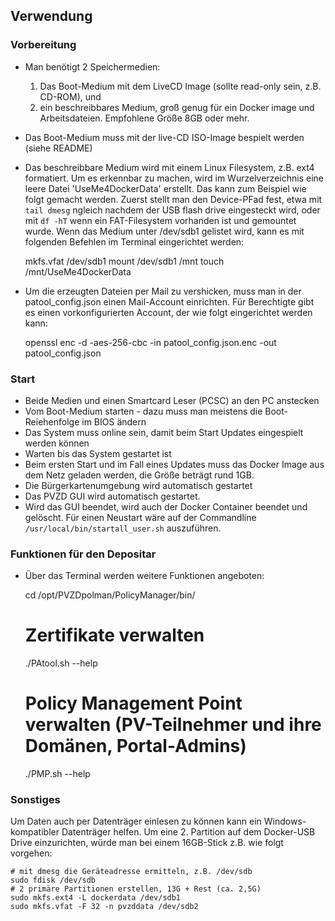 ## Verwendung



### Vorbereitung

- Man benötigt 2 Speichermedien:
    1. Das Boot-Medium mit dem LiveCD Image (sollte read-only sein, z.B. CD-ROM), und
    2. ein beschreibbares Medium, groß genug für ein Docker image und Arbeitsdateien. Empfohlene Größe 8GB oder mehr.
- Das Boot-Medium muss mit der live-CD ISO-Image bespielt werden (siehe README)
- Das beschreibbare Medium wird mit einem Linux Filesystem, z.B. ext4 formatiert. Um es erkennbar zu machen,
  wird im Wurzelverzeichnis eine leere Datei 'UseMe4DockerData' erstellt. Das kann zum Beispiel wie folgt
  gemacht werden. Zuerst stellt man den Device-PFad fest, etwa mit `tail dmesg` ngleich nachdem der USB flash drive 
  eingesteckt wird, oder mit `df -hT` wenn ein FAT-Filesystem vorhanden ist und gemountet wurde. Wenn das Medium
  unter /dev/sdb1 gelistet wird, kann es mit folgenden Befehlen im Terminal eingerichtet werden:
    
    mkfs.vfat /dev/sdb1
    mount /dev/sdb1  /mnt
    touch /mnt/UseMe4DockerData

- Um die erzeugten Dateien per Mail zu vershicken, muss man in der patool_config.json
  einen Mail-Account einrichten. Für Berechtigte gibt es einen vorkonfigurierten Account, der wie folgt
  eingerichtet werden kann:
   
    openssl enc -d -aes-256-cbc -in patool_config.json.enc -out patool_config.json

### Start
- Beide Medien und einen Smartcard Leser (PCSC) an den PC anstecken
- Vom Boot-Medium starten - dazu muss man meistens die Boot-Reiehenfolge im BIOS ändern
- Das System muss online sein, damit beim Start Updates eingespielt werden können
- Warten bis das System gestartet ist
- Beim ersten Start und im Fall eines Updates muss das Docker Image aus dem Netz geladen werden, die Größe beträgt rund 1GB.
- Die Bürgerkartenumgebung wird automatisch gestartet
- Das PVZD GUI wird automatisch gestartet.
- Wird das GUI beendet, wird auch der Docker Container beendet und gelöscht. Für einen Neustart wäre 
  auf der Commandline `/usr/local/bin/startall_user.sh` auszuführen.

### Funktionen für den Depositar
- Über das Terminal werden weitere Funktionen angeboten:
    
    cd /opt/PVZDpolman/PolicyManager/bin/
    # Zertifikate verwalten
    ./PAtool.sh --help 
    # Policy Management Point verwalten (PV-Teilnehmer und ihre Domänen, Portal-Admins)
    ./PMP.sh --help
        
### Sonstiges

Um Daten auch per Datenträger einlesen zu können kann ein Windows-kompatibler Datenträger helfen. Um
eine 2. Partition auf dem Docker-USB Drive einzurichten, würde man bei einem 16GB-Stick z.B. wie folgt vorgehen:

    # mit dmesg die Geräteadresse ermitteln, z.B. /dev/sdb
    sudo fdisk /dev/sdb
    # 2 primäre Partitionen erstellen, 13G + Rest (ca. 2,5G)
    sudo mkfs.ext4 -L dockerdata /dev/sdb1
    sudo mkfs.vfat -F 32 -n pvzddata /dev/sdb2